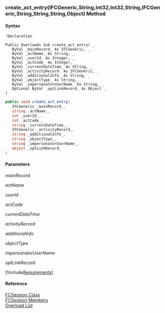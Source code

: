 ﻿### create_act_entry(IFCGeneric,String,Int32,Int32,String,IFCGeneric,String,String,String,Object) Method

#### Syntax

```vbnet
'Declaration

Public Overloads Sub create_act_entry( _
   ByVal _mainRecord_ As IFCGeneric, _
   ByVal _actName_ As String, _
   ByVal _userId_ As Integer, _
   ByVal _actCode_ As Integer, _
   ByVal _currentDateTime_ As String, _
   ByVal _activityRecord_ As IFCGeneric, _
   ByVal _additionalInfo_ As String, _
   ByVal _objectType_ As String, _
   ByVal _impersonatorUserName_ As String, _
   Optional ByVal _optLinkRecord_ As Object _
) 
```

```csharp
public void create_act_entry( 
   IFCGeneric _mainRecord_,
   string _actName_,
   int _userId_,
   int _actCode_,
   string _currentDateTime_,
   IFCGeneric _activityRecord_,
   string _additionalInfo_,
   string _objectType_,
   string _impersonatorUserName_,
   object _optLinkRecord_
)
```

#### Parameters

_mainRecord_

_actName_

_userId_

_actCode_

_currentDateTime_

_activityRecord_

_additionalInfo_

_objectType_

_impersonatorUserName_

_optLinkRecord_

[!include[Requirements](../partials/requirements.md)]

#### Reference

[FCSession Class](FChoice.Foundation.Clarify.Compatibility~FChoice.Foundation.Clarify.Compatibility.FCSession.md)  
[FCSession Members](FChoice.Foundation.Clarify.Compatibility~FChoice.Foundation.Clarify.Compatibility.FCSession_members.md)  
[Overload List](FChoice.Foundation.Clarify.Compatibility~FChoice.Foundation.Clarify.Compatibility.FCSession~create_act_entry.md)